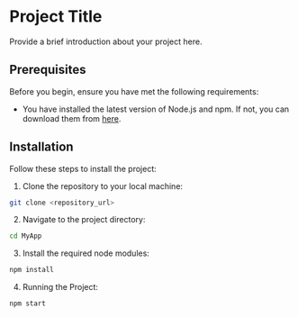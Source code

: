 # Project Title

Provide a brief introduction about your project here.

## Prerequisites

Before you begin, ensure you have met the following requirements:

- You have installed the latest version of Node.js and npm. If not, you can download them from [here](https://nodejs.org/en/download/).

## Installation 

Follow these steps to install the project:

1. Clone the repository to your local machine:

```bash
git clone <repository_url>
```

2. Navigate to the project directory:

```bash
cd MyApp
```
3. Install the required node modules:
```bash
npm install
```

4. Running the Project:
```bash
npm start
```
